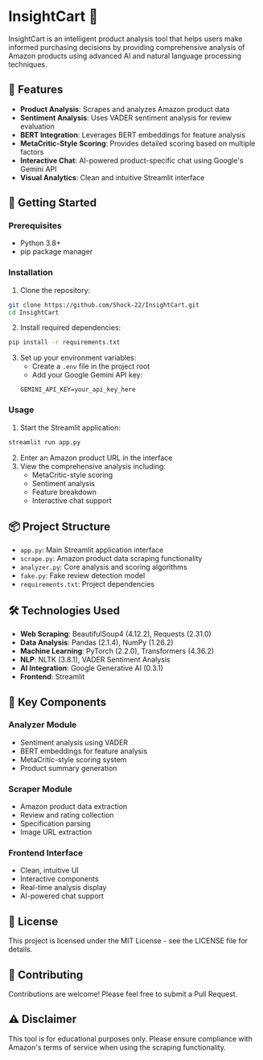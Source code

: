 # InsightCart 🛒

InsightCart is an intelligent product analysis tool that helps users make informed purchasing decisions by providing comprehensive analysis of Amazon products using advanced AI and natural language processing techniques.

## 🌟 Features

- **Product Analysis**: Scrapes and analyzes Amazon product data
- **Sentiment Analysis**: Uses VADER sentiment analysis for review evaluation
- **BERT Integration**: Leverages BERT embeddings for feature analysis
- **MetaCritic-Style Scoring**: Provides detailed scoring based on multiple factors
- **Interactive Chat**: AI-powered product-specific chat using Google's Gemini API
- **Visual Analytics**: Clean and intuitive Streamlit interface

## 🚀 Getting Started

### Prerequisites

- Python 3.8+
- pip package manager

### Installation

1. Clone the repository:
```bash
git clone https://github.com/Shock-22/InsightCart.git
cd InsightCart
```

2. Install required dependencies:
```bash
pip install -r requirements.txt
```

3. Set up your environment variables:
   - Create a `.env` file in the project root
   - Add your Google Gemini API key:
   ```
   GEMINI_API_KEY=your_api_key_here
   ```

### Usage

1. Start the Streamlit application:
```bash
streamlit run app.py
```

2. Enter an Amazon product URL in the interface
3. View the comprehensive analysis including:
   - MetaCritic-style scoring
   - Sentiment analysis
   - Feature breakdown
   - Interactive chat support

## 📦 Project Structure

- `app.py`: Main Streamlit application interface
- `scrape.py`: Amazon product data scraping functionality
- `analyzer.py`: Core analysis and scoring algorithms
- `fake.py`: Fake review detection model
- `requirements.txt`: Project dependencies

## 🛠️ Technologies Used

- **Web Scraping**: BeautifulSoup4 (4.12.2), Requests (2.31.0)
- **Data Analysis**: Pandas (2.1.4), NumPy (1.26.2)
- **Machine Learning**: PyTorch (2.2.0), Transformers (4.36.2)
- **NLP**: NLTK (3.8.1), VADER Sentiment Analysis
- **AI Integration**: Google Generative AI (0.3.1)
- **Frontend**: Streamlit

## 🔑 Key Components

### Analyzer Module
- Sentiment analysis using VADER
- BERT embeddings for feature analysis
- MetaCritic-style scoring system
- Product summary generation

### Scraper Module
- Amazon product data extraction
- Review and rating collection
- Specification parsing
- Image URL extraction

### Frontend Interface
- Clean, intuitive UI
- Interactive components
- Real-time analysis display
- AI-powered chat support

## 📝 License

This project is licensed under the MIT License - see the LICENSE file for details.

## 🤝 Contributing

Contributions are welcome! Please feel free to submit a Pull Request.

## ⚠️ Disclaimer

This tool is for educational purposes only. Please ensure compliance with Amazon's terms of service when using the scraping functionality.
